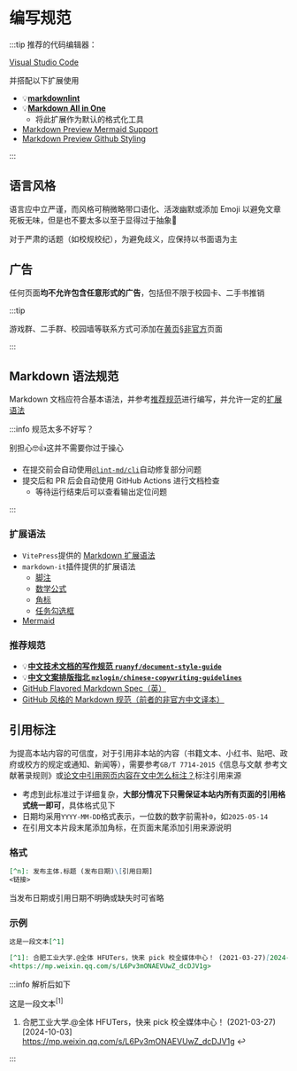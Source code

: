 # 编写规范

:::tip
推荐的代码编辑器：

[Visual Studio Code](https://code.visualstudio.com/)

并搭配以下扩展使用

- 💡[**markdownlint**](https://marketplace.visualstudio.com/items/?itemName=DavidAnson.vscode-markdownlint)
- 💡[**Markdown All in One**](https://marketplace.visualstudio.com/items/?itemName=yzhang.markdown-all-in-one)
  - 将此扩展作为默认的格式化工具
- [Markdown Preview Mermaid Support](https://marketplace.visualstudio.com/items/?itemName=bierner.markdown-mermaid)
- [Markdown Preview Github Styling](https://marketplace.visualstudio.com/items/?itemName=bierner.markdown-preview-github-styles)

:::

## 语言风格

语言应中立严谨，而风格可稍微略带口语化、活泼幽默或添加 Emoji 以避免文章死板无味，但是也不要太多以至于显得过于抽象🤔

对于严肃的话题（如校规校纪），为避免歧义，应保持以书面语为主

## 广告

任何页面**均不允许包含任意形式的广告**，包括但不限于校园卡、二手书推销

:::tip

游戏群、二手群、校园墙等联系方式可添加在[黄页§非官方](../contact/unofficial)页面

:::

## Markdown 语法规范

Markdown 文档应符合基本语法，并参考[推荐规范](#推荐规范)进行编写，并允许一定的[扩展语法](#扩展语法)

:::info 规范太多不好写？

别担心🤓👍这并不需要你过于操心

- 在提交前会自动使用[`@lint-md/cli`](https://github.com/lint-md/cli)自动修复部分问题
- 提交后和 PR 后会自动使用 GitHub Actions 进行文档检查
  - 等待运行结束后可以查看输出定位问题

:::

### 扩展语法

- `VitePress`提供的 [Markdown 扩展语法](https://vitepress.dev/zh/guide/markdown)
- `markdown-it`插件提供的扩展语法
  - [脚注](https://github.com/markdown-it/markdown-it-footnote)
  - [数学公式](https://github.com/tani/markdown-it-mathjax3)
  - [角标](https://github.com/markdown-it/markdown-it-sup)
  - [任务勾选框](https://github.com/linsir/markdown-it-task-checkbox)
- [Mermaid](https://mermaid.js.org/)

### 推荐规范

- 💡[**中文技术文档的写作规范 `ruanyf/document-style-guide`**](https://github.com/ruanyf/document-style-guide)
- 💡[**中文文案排版指北 `mzlogin/chinese-copywriting-guidelines`**](https://github.com/mzlogin/chinese-copywriting-guidelines)
- [GitHub Flavored Markdown Spec（英）](https://github.github.com/gfm/)
- [GitHub 风格的 Markdown 规范（前者的非官方中文译本）](https://gfm.docschina.org/zh-hans/)

## 引用标注

为提高本站内容的可信度，对于引用非本站的内容（书籍文本、小红书、贴吧、政府或校方的规定或通知、新闻等），需要参考`GB/T 7714-2015`《信息与文献 参考文献著录规则》或[论文中引用网页内容在文中怎么标注？](https://www.zhihu.com/question/457765989/answer/3356593666)标注引用来源

- 考虑到此标准过于详细复杂，**大部分情况下只需保证本站内所有页面的引用格式统一即可**，具体格式见下
- 日期均采用`YYYY-MM-DD`格式表示，一位数的数字前需补`0`，如`2025-05-14`
- 在引用文本片段末尾添加角标，在页面末尾添加引用来源说明

### 格式

```md
[^n]: 发布主体.标题 (发布日期)\[引用日期]
<链接>
```

当发布日期或引用日期不明确或缺失时可省略

### 示例

```md
这是一段文本[^1]

[^1]: 合肥工业大学.@全体 HFUTers，快来 pick 校全媒体中心！ (2021-03-27)[2024-10-03]
<https://mp.weixin.qq.com/s/L6Pv3mONAEVUwZ_dcDJV1g>
```

:::info 解析后如下

这是一段文本<sup><a>[1]</a></sup>

1. 合肥工业大学.@全体 HFUTers，快来 pick 校全媒体中心！ (2021-03-27)\[2024-10-03]  
<https://mp.weixin.qq.com/s/L6Pv3mONAEVUwZ_dcDJV1g> <a>↩︎</a>

:::
